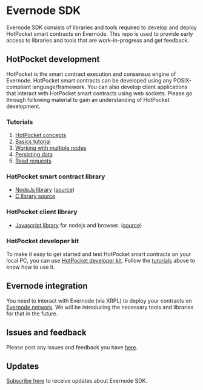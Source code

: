 # Evernode SDK

Evernode SDK consists of libraries and tools required to develop and deploy HotPocket smart contracts on Evernode. This repo is used to provide early access to libraries and tools that are work-in-progress and get feedback.

## HotPocket development

HotPocket is the smart contract execution and consensus engine of Evernode. HotPocket smart contracts can be developed using any POSIX-compliant language/framework. You can also develop client applications that interact with HotPocket smart contracts using web sockets. Please go through following material to gain an understanding of HotPocket development.

### Tutorials

1. [HotPocket concepts](hotpocket/concepts.md)
2. [Basics tutorial](hotpocket/tutorial-basics.md)
3. [Working with multiple nodes](hotpocket/tutorial-multinode.md)
4. [Persisting data](hotpocket/tutorial-persistdata.md)
5. [Read requests](hotpocket/tutorial-readreq.md)

### HotPocket smart contract library

- [NodeJs library](https://www.npmjs.com/package/hotpocket-nodejs-contract) ([source](https://github.com/HotPocketDev/hp-nodejs-contract))
- [C library source](https://github.com/HotPocketDev/hp-c-contract)


### HotPocket client library

- [Javascript library](https://www.npmjs.com/package/hotpocket-js-client) for nodejs and browser. ([source](https://github.com/HotPocketDev/hp-js-client))


### HotPocket developer kit

To make it easy to get started and test HotPocket smart contracts on your local PC, you can use [HotPocket developer kit](hpdevkit/index.md). Follow the [tutorials](#tutorials) above to know how to use it.

## Evernode integration

You need to interact with Evernode (via XRPL) to deploy your contracts on [Evernode network](https://dashboard.evernode.org). We will be introducing the necessary tools and libraries for that in the future.

## Issues and feedback

Please post any issues and feedback you have [here](issues).

## Updates

[Subscribe here](https://github.com/HotPocketDev/evernode-sdk/issues/4) to receive updates about Evernode SDK.